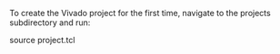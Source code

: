 To create the Vivado project for the first time, navigate to the projects subdirectory and run:

source project.tcl
